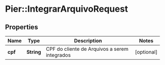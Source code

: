 # Pier::IntegrarArquivoRequest

## Properties
Name | Type | Description | Notes
------------ | ------------- | ------------- | -------------
**cpf** | **String** | CPF do cliente de Arquivos a serem integrados | [optional] 


